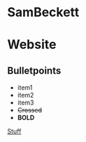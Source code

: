 # SamBeckett
# Website

## Bulletpoints
- item1
- item2
- item3
- ~~Crossed~~
- **BOLD**

[Stuff](httpa:\\SamBeckett0.github.io\stuff.html)
